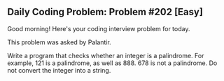 ## Daily Coding Problem: Problem #202 [Easy]

Good morning! Here's your coding interview problem for today.

This problem was asked by Palantir.

Write a program that checks whether an integer is a palindrome. For example, 121 is a palindrome, as well as 888. 678 is not a palindrome. Do not convert the integer into a string.
